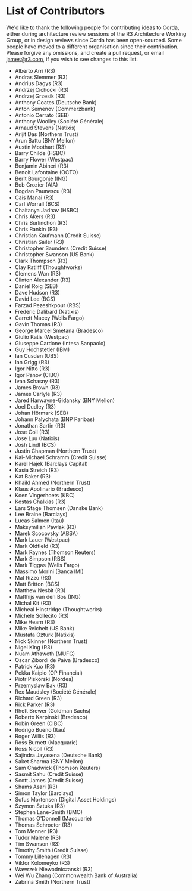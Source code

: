 # List of Contributors

We'd like to thank the following people for contributing ideas to Corda, 
either during architecture review sessions of the R3 Architecture Working Group, 
or in design reviews since Corda has been open-sourced. Some people have moved to 
a different organisation since their contribution. Please forgive any omissions, and 
create a pull request, or email <james@r3.com>, if you wish to see 
changes to this list.

* Alberto Arri (R3)
* Andras Slemmer (R3)
* Andrius Dagys (R3)
* Andrzej Cichocki (R3)
* Andrzej Grzesik (R3)
* Anthony Coates (Deutsche Bank)
* Anton Semenov (Commerzbank)
* Antonio Cerrato (SEB)
* Anthony Woolley (Société Générale)
* Arnaud Stevens (Natixis)
* Arijit Das (Northern Trust)
* Arun Battu (BNY Mellon)
* Austin Moothart (R3)
* Barry Childe (HSBC)
* Barry Flower (Westpac)
* Benjamin Abineri (R3)
* Benoit Lafontaine (OCTO)
* Berit Bourgonje (ING)
* Bob Crozier (AIA)
* Bogdan Paunescu (R3)
* Cais Manai (R3)
* Carl Worrall (BCS)
* Chaitanya Jadhav (HSBC)
* Chris Akers (R3)
* Chris Burlinchon (R3)
* Chris Rankin (R3)
* Christian Kaufmann (Credit Suisse)
* Christian Sailer (R3)
* Christopher Saunders (Credit Suisse)
* Christopher Swanson (US Bank)
* Clark Thompson (R3)
* Clay Ratliff (Thoughtworks)
* Clemens Wan (R3)
* Clinton Alexander (R3)
* Daniel Roig (SEB)
* Dave Hudson (R3)
* David Lee (BCS)
* Farzad Pezeshkpour (RBS)
* Frederic Dalibard (Natixis)
* Garrett Macey (Wells Fargo)
* Gavin Thomas (R3)
* George Marcel Smetana (Bradesco)
* Giulio Katis (Westpac)
* Giuseppe Cardone (Intesa Sanpaolo)
* Guy Hochstetler (IBM)
* Ian Cusden (UBS)
* Ian Grigg (R3)
* Igor Nitto (R3)
* Igor Panov (CIBC)
* Ivan Schasny (R3)
* James Brown (R3)
* James Carlyle (R3)
* Jared Harwayne-Gidansky (BNY Mellon)
* Joel Dudley (R3)
* Johan Hörmark (SEB)
* Johann Palychata (BNP Paribas)
* Jonathan Sartin (R3)
* Jose Coll (R3)
* Jose Luu (Natixis)
* Josh Lindl (BCS)
* Justin Chapman (Northern Trust)
* Kai-Michael Schramm (Credit Suisse)
* Karel Hajek (Barclays Capital)
* Kasia Streich (R3)
* Kat Baker (R3)
* Khaild Ahmed (Northern Trust)
* Klaus Apolinario (Bradesco)
* Koen Vingerhoets (KBC)
* Kostas Chalkias (R3)
* Lars Stage Thomsen (Danske Bank)
* Lee Braine (Barclays)
* Lucas Salmen (Itau)
* Maksymilian Pawlak (R3)
* Marek Scocovsky (ABSA)
* Mark Lauer (Westpac)
* Mark Oldfield (R3)
* Mark Raynes (Thomson Reuters)
* Mark Simpson (RBS)
* Mark Tiggas (Wells Fargo)
* Massimo Morini (Banca IMI)
* Mat Rizzo (R3)
* Matt Britton (BCS)
* Matthew Nesbit (R3)
* Matthijs van den Bos (ING)
* Michal Kit (R3)
* Micheal Hinstridge (Thoughtworks)
* Michele Sollecito (R3)
* Mike Hearn (R3)
* Mike Reichelt (US Bank)
* Mustafa Ozturk (Natixis)
* Nick Skinner (Northern Trust)
* Nigel King (R3)
* Nuam Athaweth (MUFG)
* Oscar Zibordi de Paiva (Bradesco)
* Patrick Kuo (R3)
* Pekka Kaipio (OP Financial)
* Piotr Piskorski (Nordea)
* Przemyslaw Bak (R3)
* Rex Maudsley (Société Générale)
* Richard Green (R3)
* Rick Parker (R3)
* Rhett Brewer (Goldman Sachs)
* Roberto Karpinski (Bradesco)
* Robin Green (CIBC)
* Rodrigo Bueno (Itau)
* Roger Willis (R3)
* Ross Burnett (Macquarie)
* Ross Nicoll (R3)
* Sajindra Jayasena (Deutsche Bank)
* Saket Sharma (BNY Mellon)
* Sam Chadwick (Thomson Reuters)
* Sasmit Sahu (Credit Suisse)
* Scott James (Credit Suisse)
* Shams Asari (R3)
* Simon Taylor (Barclays)
* Sofus Mortensen (Digital Asset Holdings)
* Szymon Sztuka (R3)
* Stephen Lane-Smith (BMO)
* Thomas O'Donnell (Macquarie)
* Thomas Schroeter (R3)
* Tom Menner (R3)
* Tudor Malene (R3)
* Tim Swanson (R3)
* Timothy Smith (Credit Suisse)
* Tommy Lillehagen (R3)
* Viktor Kolomeyko (R3)
* Wawrzek Niewodniczanski (R3)
* Wei Wu Zhang (Commonwealth Bank of Australia)
* Zabrina Smith (Northern Trust)